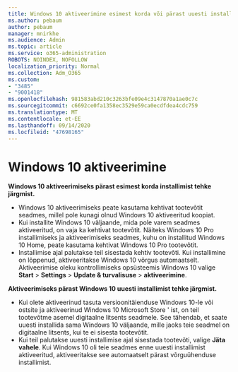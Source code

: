 ```yaml
---
title: Windows 10 aktiveerimine esimest korda või pärast uuesti installimine
ms.author: pebaum
author: pebaum
manager: mnirkhe
ms.audience: Admin
ms.topic: article
ms.service: o365-administration
ROBOTS: NOINDEX, NOFOLLOW
localization_priority: Normal
ms.collection: Adm_O365
ms.custom:
- "3485"
- "9001418"
ms.openlocfilehash: 981583abd210c3263bfe09e4c3147870a1ae0c7c
ms.sourcegitcommit: c6692ce0fa1358ec3529e59ca0ecdfdea4cdc759
ms.translationtype: MT
ms.contentlocale: et-EE
ms.lasthandoff: 09/14/2020
ms.locfileid: "47698165"
---
```

# <a name="activate-windows-10"></a>Windows 10 aktiveerimine

**Windows 10 aktiveerimiseks pärast esimest korda installimist tehke järgmist.**

- Windows 10 aktiveerimiseks peate kasutama kehtivat tootevõtit seadmes, millel pole kunagi olnud Windows 10 aktiveeritud koopiat.
- Kui installite Windows 10 väljaande, mida pole varem seadmes aktiveeritud, on vaja ka kehtivat tootevõtit. Näiteks Windows 10 Pro installimiseks ja aktiveerimiseks seadmes, kuhu on installitud Windows 10 Home, peate kasutama kehtivat Windows 10 Pro tootevõtit.
- Installimise ajal palutakse teil sisestada kehtiv tootevõti. Kui installimine on lõppenud, aktiveeritakse Windows 10 võrgus automaatselt. Aktiveerimise oleku kontrollimiseks opsüsteemis Windows 10 valige **Start** >  **Settings**  >  **Update & turvalisuse**  >  **aktiveerimine**.

**Aktiveerimiseks pärast Windows 10 uuesti installimist tehke järgmist.**

- Kui olete aktiveerinud tasuta versioonitäienduse Windows 10-le või ostsite ja aktiveerinud Windows 10 Microsoft Store ' ist, on teil tootevõtme asemel digitaalne litsents seadmele. See tähendab, et saate uuesti installida sama Windows 10 väljaande, mille jaoks teie seadmel on digitaalne litsents, kui te ei sisesta tootevõtit.
- Kui teil palutakse uuesti installimise ajal sisestada tootevõti, valige **Jäta vahele**. Kui Windows 10 oli teie seadmes enne uuesti installimist aktiveeritud, aktiveeritakse see automaatselt pärast võrguühenduse installimist.
